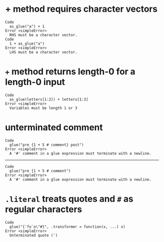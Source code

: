 # + method requires character vectors

    Code
      as_glue("a") + 1
    Error <simpleError>
      RHS must be a character vector.
    Code
      1 + as_glue("a")
    Error <simpleError>
      LHS must be a character vector.

# `+` method returns length-0 for a length-0 input

    Code
      as_glue(letters[1:2]) + letters[1:3]
    Error <simpleError>
      Variables must be length 1 or 3

# unterminated comment

    Code
      glue("pre {1 + 5 # comment} post")
    Error <simpleError>
      A '#' comment in a glue expression must terminate with a newline.

---

    Code
      glue("pre {1 + 5 # comment")
    Error <simpleError>
      A '#' comment in a glue expression must terminate with a newline.

# `.literal` treats quotes and `#` as regular characters

    Code
      glue("{'fo`o\"#}", .transformer = function(x, ...) x)
    Error <simpleError>
      Unterminated quote (')

